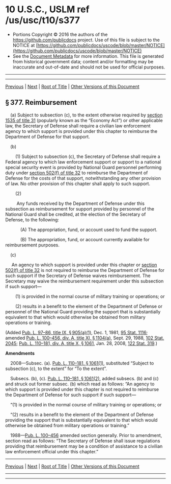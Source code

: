 ---
---

# 10 U.S.C., USLM ref /us/usc/t10/s377

* Portions Copyright © 2016 the authors of the https://github.com/publicdocs project.
  Use of this file is subject to the NOTICE at [https://github.com/publicdocs/uscode/blob/master/NOTICE](https://github.com/publicdocs/uscode/blob/master/NOTICE)
* See the [Document Metadata](././../../../../../..//README.md) for more information.
  This file is generated from historical government data; content and/or formatting may be inaccurate and out-of-date and should not be used for official purposes.

----------
----------

[Previous](./../../../../../..//us/usc/t10/stA/ptI/ch18/m__us_usc_t10_s376.md) | [Next](./../../../../../..//us/usc/t10/stA/ptI/ch18/m__us_usc_t10_s378.md) | [Root of Title](./../../../../../../) | [Other Versions of this Document](https://publicdocs.github.io/go/links?ns=uslm&ref=%2Fus%2Fusc%2Ft10%2Fs377)

## § 377. Reimbursement

    (a) Subject to subsection (c), to the extent otherwise required by [section 1535 of title 31][/us/usc/t31/s1535] (popularly known as the “Economy Act”) or other applicable law, the Secretary of Defense shall require a civilian law enforcement agency to which support is provided under this chapter to reimburse the Department of Defense for that support.

    (b)

        (1) Subject to subsection (c), the Secretary of Defense shall require a Federal agency to which law enforcement support or support to a national special security event is provided by National Guard personnel performing duty under [section 502(f) of title 32][/us/usc/t32/s502/f] to reimburse the Department of Defense for the costs of that support, notwithstanding any other provision of law. No other provision of this chapter shall apply to such support.

        (2)

         Any funds received by the Department of Defense under this subsection as reimbursement for support provided by personnel of the National Guard shall be credited, at the election of the Secretary of Defense, to the following:

            (A) The appropriation, fund, or account used to fund the support.

            (B) The appropriation, fund, or account currently available for reimbursement purposes.

    (c)

     An agency to which support is provided under this chapter or [section 502(f) of title 32][/us/usc/t32/s502/f] is not required to reimburse the Department of Defense for such support if the Secretary of Defense waives reimbursement. The Secretary may waive the reimbursement requirement under this subsection if such support—

        (1) is provided in the normal course of military training or operations; or

        (2) results in a benefit to the element of the Department of Defense or personnel of the National Guard providing the support that is substantially equivalent to that which would otherwise be obtained from military operations or training.

(Added [Pub. L. 97–86, title IX, § 905(a)(1)][/us/pl/97/86/s905/a/1], Dec. 1, 1981, [95 Stat. 1116][/us/stat/95/1116]; amended [Pub. L. 100–456, div. A, title XI, § 1104(a)][/us/pl/100/456/s1104/a], Sept. 29, 1988, [102 Stat. 2045][/us/stat/102/2045]; [Pub. L. 110–181, div. A, title X, § 1061][/us/pl/110/181/s1061], Jan. 28, 2008, [122 Stat. 319][/us/stat/122/319].)

 __Amendments__ 

    2008—Subsec. (a). [Pub. L. 110–181, § 1061(1)][/us/pl/110/181/s1061/1], substituted “Subject to subsection (c), to the extent” for “To the extent”.

    Subsecs. (b), (c). [Pub. L. 110–181, § 1061(2)][/us/pl/110/181/s1061/2], added subsecs. (b) and (c) and struck out former subsec. (b) which read as follows: “An agency to which support is provided under this chapter is not required to reimburse the Department of Defense for such support if such support—

    “(1) is provided in the normal course of military training or operations; or

    “(2) results in a benefit to the element of the Department of Defense providing the support that is substantially equivalent to that which would otherwise be obtained from military operations or training.”

    1988—[Pub. L. 100–456][/us/pl/100/456] amended section generally. Prior to amendment, section read as follows: “The Secretary of Defense shall issue regulations providing that reimbursement may be a condition of assistance to a civilian law enforcement official under this chapter.”

----------

[Previous](./../../../../../..//us/usc/t10/stA/ptI/ch18/m__us_usc_t10_s376.md) | [Next](./../../../../../..//us/usc/t10/stA/ptI/ch18/m__us_usc_t10_s378.md) | [Root of Title](./../../../../../../) | [Other Versions of this Document](https://publicdocs.github.io/go/links?ns=uslm&ref=%2Fus%2Fusc%2Ft10%2Fs377)

----------
----------

[/us/usc/t31/s1535]: https://publicdocs.github.io/go/links?ns=uslm&ref=%2Fus%2Fusc%2Ft31%2Fs1535
[/us/usc/t32/s502/f]: https://publicdocs.github.io/go/links?ns=uslm&ref=%2Fus%2Fusc%2Ft32%2Fs502%2Ff
[/us/usc/t32/s502/f]: https://publicdocs.github.io/go/links?ns=uslm&ref=%2Fus%2Fusc%2Ft32%2Fs502%2Ff
[/us/pl/97/86/s905/a/1]: https://publicdocs.github.io/go/links?ns=uslm&ref=%2Fus%2Fpl%2F97%2F86%2Fs905%2Fa%2F1
[/us/stat/95/1116]: https://publicdocs.github.io/go/links?ns=uslm&ref=%2Fus%2Fstat%2F95%2F1116
[/us/pl/100/456/s1104/a]: https://publicdocs.github.io/go/links?ns=uslm&ref=%2Fus%2Fpl%2F100%2F456%2Fs1104%2Fa
[/us/stat/102/2045]: https://publicdocs.github.io/go/links?ns=uslm&ref=%2Fus%2Fstat%2F102%2F2045
[/us/pl/110/181/s1061]: https://publicdocs.github.io/go/links?ns=uslm&ref=%2Fus%2Fpl%2F110%2F181%2Fs1061
[/us/stat/122/319]: https://publicdocs.github.io/go/links?ns=uslm&ref=%2Fus%2Fstat%2F122%2F319
[/us/pl/110/181/s1061/1]: https://publicdocs.github.io/go/links?ns=uslm&ref=%2Fus%2Fpl%2F110%2F181%2Fs1061%2F1
[/us/pl/110/181/s1061/2]: https://publicdocs.github.io/go/links?ns=uslm&ref=%2Fus%2Fpl%2F110%2F181%2Fs1061%2F2
[/us/pl/100/456]: https://publicdocs.github.io/go/links?ns=uslm&ref=%2Fus%2Fpl%2F100%2F456


